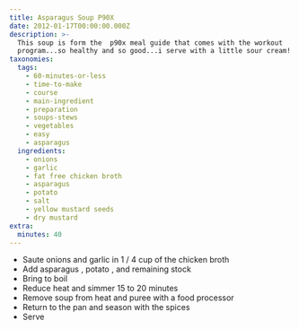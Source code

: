 ```yaml
---
title: Asparagus Soup P90X
date: 2012-01-17T00:00:00.000Z
description: >-
  This soup is form the  p90x meal guide that comes with the workout
  program...so healthy and so good...i serve with a little sour cream! yum!
taxonomies:
  tags:
    - 60-minutes-or-less
    - time-to-make
    - course
    - main-ingredient
    - preparation
    - soups-stews
    - vegetables
    - easy
    - asparagus
  ingredients:
    - onions
    - garlic
    - fat free chicken broth
    - asparagus
    - potato
    - salt
    - yellow mustard seeds
    - dry mustard
extra:
  minutes: 40
---
```

 - Saute onions and garlic in 1 / 4 cup of the chicken broth
 - Add asparagus , potato , and remaining stock
 - Bring to boil
 - Reduce heat and simmer 15 to 20 minutes
 - Remove soup from heat and puree with a food processor
 - Return to the pan and season with the spices
 - Serve
